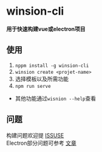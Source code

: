 # winsion-cli
**用于快速构建vue或electron项目**

## 使用
1. `nppm install -g winsion-cli`
2. `winsion create <projet-name>`
3. 选择模板以及所需功能
4. `npm run serve`

* 其他功能通过`wisnion --help`查看

## 问题
构建问题欢迎提 [ISSUSE](https://github.com/foreverhot/winsion-frontend/issues)  
Electron部分问题可参考 [文章](https://juejin.im/post/5e55f962e51d45271a03a21c)


